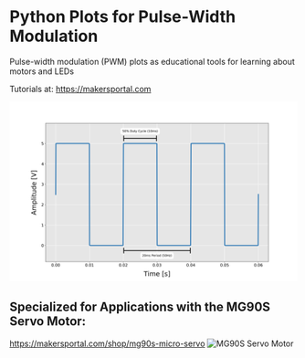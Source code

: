 # Python Plots for Pulse-Width Modulation
Pulse-width modulation (PWM) plots as educational tools for learning about motors and LEDs

Tutorials at: https://makersportal.com

![PWM 50% Duty Cycle](./rectangular_pulse_wave_50perc_duty_cycle.png)

##
## Specialized for Applications with the MG90S Servo Motor:
https://makersportal.com/shop/mg90s-micro-servo
![MG90S Servo Motor](https://images.squarespace-cdn.com/content/v1/59b037304c0dbfb092fbe894/1584715181613-YNY3EHLJ7TC1AJGHML2T/ke17ZwdGBToddI8pDm48kLkXF2pIyv_F2eUT9F60jBl7gQa3H78H3Y0txjaiv_0fDoOvxcdMmMKkDsyUqMSsMWxHk725yiiHCCLfrh8O1z4YTzHvnKhyp6Da-NYroOW3ZGjoBKy3azqku80C789l0iyqMbMesKd95J-X4EagrgU9L3Sa3U8cogeb0tjXbfawd0urKshkc5MgdBeJmALQKw/mg90s_servo.JPG?format=500w)

